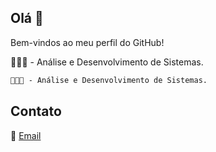 ## Olá 👋
Bem-vindos ao meu perfil do GitHub!

👨🏻‍💻 - Análise e Desenvolvimento de Sistemas.
```css
👨🏻‍💻 - Análise e Desenvolvimento de Sistemas.


```
## Contato
📧 [Email](mailto:oliveirafee77@gmail.com)
